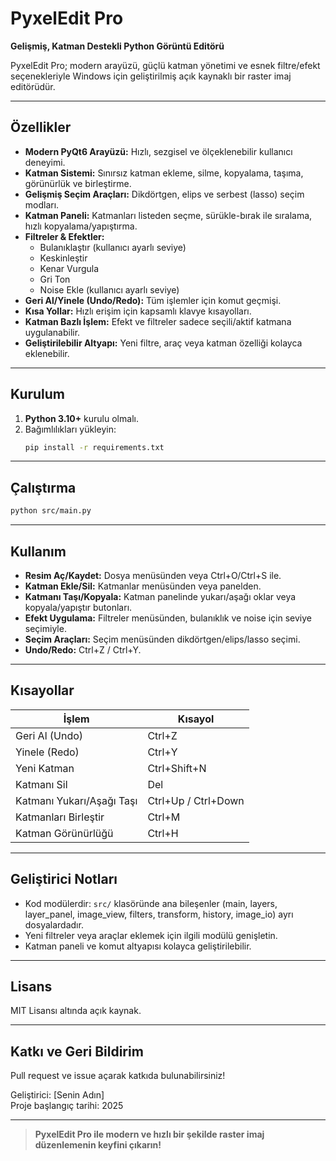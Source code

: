 # PyxelEdit Pro

**Gelişmiş, Katman Destekli Python Görüntü Editörü**

PyxelEdit Pro; modern arayüzü, güçlü katman yönetimi ve esnek filtre/efekt seçenekleriyle Windows için geliştirilmiş açık kaynaklı bir raster imaj editörüdür.

---

## Özellikler

- **Modern PyQt6 Arayüzü:** Hızlı, sezgisel ve ölçeklenebilir kullanıcı deneyimi.
- **Katman Sistemi:** Sınırsız katman ekleme, silme, kopyalama, taşıma, görünürlük ve birleştirme.
- **Gelişmiş Seçim Araçları:** Dikdörtgen, elips ve serbest (lasso) seçim modları.
- **Katman Paneli:** Katmanları listeden seçme, sürükle-bırak ile sıralama, hızlı kopyalama/yapıştırma.
- **Filtreler & Efektler:**
  - Bulanıklaştır (kullanıcı ayarlı seviye)
  - Keskinleştir
  - Kenar Vurgula
  - Gri Ton
  - Noise Ekle (kullanıcı ayarlı seviye)
- **Geri Al/Yinele (Undo/Redo):** Tüm işlemler için komut geçmişi.
- **Kısa Yollar:** Hızlı erişim için kapsamlı klavye kısayolları.
- **Katman Bazlı İşlem:** Efekt ve filtreler sadece seçili/aktif katmana uygulanabilir.
- **Geliştirilebilir Altyapı:** Yeni filtre, araç veya katman özelliği kolayca eklenebilir.

---

## Kurulum

1. **Python 3.10+** kurulu olmalı.
2. Bağımlılıkları yükleyin:
   ```bash
   pip install -r requirements.txt
   ```

---

## Çalıştırma

```bash
python src/main.py
```

---

## Kullanım

- **Resim Aç/Kaydet:** Dosya menüsünden veya Ctrl+O/Ctrl+S ile.
- **Katman Ekle/Sil:** Katmanlar menüsünden veya panelden.
- **Katmanı Taşı/Kopyala:** Katman panelinde yukarı/aşağı oklar veya kopyala/yapıştır butonları.
- **Efekt Uygulama:** Filtreler menüsünden, bulanıklık ve noise için seviye seçimiyle.
- **Seçim Araçları:** Seçim menüsünden dikdörtgen/elips/lasso seçimi.
- **Undo/Redo:** Ctrl+Z / Ctrl+Y.

---

## Kısayollar

| İşlem                       | Kısayol           |
|-----------------------------|-------------------|
| Geri Al (Undo)              | Ctrl+Z            |
| Yinele (Redo)               | Ctrl+Y            |
| Yeni Katman                 | Ctrl+Shift+N      |
| Katmanı Sil                 | Del               |
| Katmanı Yukarı/Aşağı Taşı   | Ctrl+Up / Ctrl+Down |
| Katmanları Birleştir        | Ctrl+M            |
| Katman Görünürlüğü          | Ctrl+H            |

---

## Geliştirici Notları

- Kod modülerdir: `src/` klasöründe ana bileşenler (main, layers, layer_panel, image_view, filters, transform, history, image_io) ayrı dosyalardadır.
- Yeni filtreler veya araçlar eklemek için ilgili modülü genişletin.
- Katman paneli ve komut altyapısı kolayca geliştirilebilir.

---

## Lisans

MIT Lisansı altında açık kaynak.

---

## Katkı ve Geri Bildirim

Pull request ve issue açarak katkıda bulunabilirsiniz!

Geliştirici: [Senin Adın]  
Proje başlangıç tarihi: 2025

---

> **PyxelEdit Pro ile modern ve hızlı bir şekilde raster imaj düzenlemenin keyfini çıkarın!**
